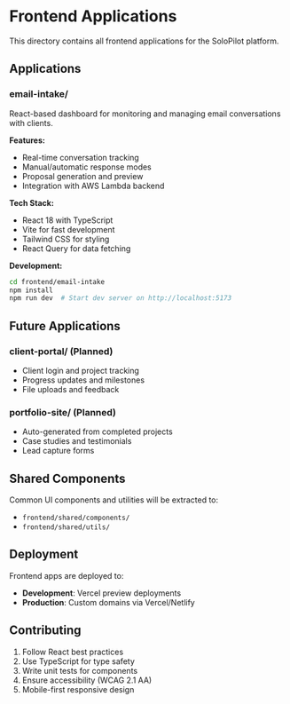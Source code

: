 # Frontend Applications

This directory contains all frontend applications for the SoloPilot platform.

## Applications

### email-intake/
React-based dashboard for monitoring and managing email conversations with clients.

**Features:**
- Real-time conversation tracking
- Manual/automatic response modes
- Proposal generation and preview
- Integration with AWS Lambda backend

**Tech Stack:**
- React 18 with TypeScript
- Vite for fast development
- Tailwind CSS for styling
- React Query for data fetching

**Development:**
```bash
cd frontend/email-intake
npm install
npm run dev  # Start dev server on http://localhost:5173
```

## Future Applications

### client-portal/ (Planned)
- Client login and project tracking
- Progress updates and milestones
- File uploads and feedback

### portfolio-site/ (Planned)
- Auto-generated from completed projects
- Case studies and testimonials
- Lead capture forms

## Shared Components

Common UI components and utilities will be extracted to:
- `frontend/shared/components/`
- `frontend/shared/utils/`

## Deployment

Frontend apps are deployed to:
- **Development**: Vercel preview deployments
- **Production**: Custom domains via Vercel/Netlify

## Contributing

1. Follow React best practices
2. Use TypeScript for type safety
3. Write unit tests for components
4. Ensure accessibility (WCAG 2.1 AA)
5. Mobile-first responsive design
